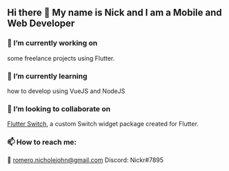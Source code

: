 ## Hi there 👋 My name is Nick and I am a Mobile and Web Developer

### 🔭 I’m currently working on
some freelance projects using Flutter.

### 🌱 I’m currently learning
how to develop using VueJS and NodeJS

### 👯 I’m looking to collaborate on
[Flutter Switch](https://github.com/boringdeveloper/FlutterSwitch), a custom Switch widget package created for Flutter.

### 📫 How to reach me:
📧 romero.nicholejohn@gmail.com
Discord: Nickr#7895

<!--
**boringdeveloper/boringdeveloper** is a ✨ _special_ ✨ repository because its `README.md` (this file) appears on your GitHub profile.

Here are some ideas to get you started:

- 🔭 I’m currently working on ...
- 🌱 I’m currently learning ...
- 👯 I’m looking to collaborate on ...
- 🤔 I’m looking for help with ...
- 💬 Ask me about ...
- 📫 How to reach me: ...
- 😄 Pronouns: ...
- ⚡ Fun fact: ...
-->
